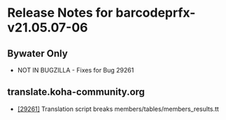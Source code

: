 
# Release Notes for barcodeprfx-v21.05.07-06

## Bywater Only

- NOT IN BUGZILLA - Fixes for Bug 29261

## translate.koha-community.org

- [[29261]](http://bugs.koha-community.org/bugzilla3/show_bug.cgi?id=29261) Translation script breaks members/tables/members_results.tt


